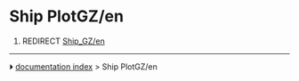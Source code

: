 # Ship PlotGZ/en
1.  REDIRECT [Ship_GZ/en](Ship_GZ/en.md)



---
⏵ [documentation index](../README.md) > Ship PlotGZ/en
